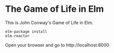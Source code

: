 # The Game of Life in Elm

This is John Conway's Game of Life in Elm.


```
elm-package install
elm-reactor
```

Open your browser and go to http://localhost:8000
